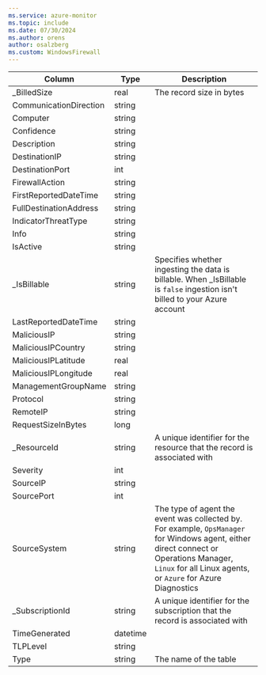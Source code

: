 ```yaml
---
ms.service: azure-monitor
ms.topic: include
ms.date: 07/30/2024
ms.author: orens
author: osalzberg
ms.custom: WindowsFirewall
---
```



| Column | Type | Description |
|---|---|---|
| _BilledSize | real | The record size in bytes |
| CommunicationDirection | string |   |
| Computer | string |   |
| Confidence | string |   |
| Description | string |   |
| DestinationIP | string |   |
| DestinationPort | int |   |
| FirewallAction | string |   |
| FirstReportedDateTime | string |   |
| FullDestinationAddress | string |   |
| IndicatorThreatType | string |   |
| Info | string |   |
| IsActive | string |   |
| _IsBillable | string | Specifies whether ingesting the data is billable. When _IsBillable is `false` ingestion isn't billed to your Azure account |
| LastReportedDateTime | string |   |
| MaliciousIP | string |   |
| MaliciousIPCountry | string |   |
| MaliciousIPLatitude | real |   |
| MaliciousIPLongitude | real |   |
| ManagementGroupName | string |   |
| Protocol | string |   |
| RemoteIP | string |   |
| RequestSizeInBytes | long |   |
| _ResourceId | string | A unique identifier for the resource that the record is associated with |
| Severity | int |   |
| SourceIP | string |   |
| SourcePort | int |   |
| SourceSystem | string | The type of agent the event was collected by. For example, `OpsManager` for Windows agent, either direct connect or Operations Manager, `Linux` for all Linux agents, or `Azure` for Azure Diagnostics |
| _SubscriptionId | string | A unique identifier for the subscription that the record is associated with |
| TimeGenerated | datetime |   |
| TLPLevel | string |   |
| Type | string | The name of the table |
